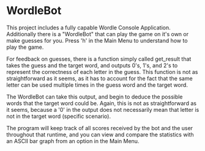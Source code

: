# WordleBot
This project includes a fully capable Wordle Console Application. Additionally there is a "WordleBot" that can play the game on it's own or make guesses for you. Press 'h' in the Main Menu to understand how to play the game.

For feedback on guesses, there is a function simply called get_result that takes the guess and the target word, and outputs 0's, 1's, and 2's to represent the correctness of each letter in the guess. This function is not as straightforward as it seems, as it has to account for the fact that the same letter can be used multiple times in the guess word and the target word.

The WordleBot can take this output, and begin to deduce the possible words that the target word could be. Again, this is not as straightforward as it seems, because a '0' in the output does not necessarily mean that letter is not in the target word (specific scenario).

The program will keep track of all scores received by the bot and the user throughout that runtime, and you can view and compare the statistics with an ASCII bar graph from an option in the Main Menu.